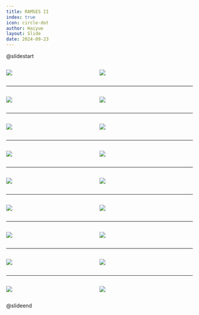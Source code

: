 ```yaml
---
title: RAMSES II
index: true
icon: circle-dot
author: Haiyue
layout: Slide
date: 2024-09-23
---
```

 
@slidestart

<div style="display:flex">
<div style="flex:1">

![](/reading/english/Level-X/RAMSES%20II/001.webp)
</div>
<div style="flex:1">

![](/reading/english/Level-X/RAMSES%20II/002.webp)
</div>
</div>

---

<div style="display:flex">
<div style="flex:1">

![](/reading/english/Level-X/RAMSES%20II/003.webp)
</div>
<div style="flex:1">

![](/reading/english/Level-X/RAMSES%20II/004.webp)
</div>
</div>

---

<div style="display:flex">
<div style="flex:1">

![](/reading/english/Level-X/RAMSES%20II/005.webp)
</div>
<div style="flex:1">

![](/reading/english/Level-X/RAMSES%20II/006.webp)
</div>
</div>

---

<div style="display:flex">
<div style="flex:1">

![](/reading/english/Level-X/RAMSES%20II/007.webp)
</div>
<div style="flex:1">

![](/reading/english/Level-X/RAMSES%20II/008.webp)
</div>
</div>

---

<div style="display:flex">
<div style="flex:1">

![](/reading/english/Level-X/RAMSES%20II/009.webp)
</div>
<div style="flex:1">

![](/reading/english/Level-X/RAMSES%20II/010.webp)
</div>
</div>

---

<div style="display:flex">
<div style="flex:1">

![](/reading/english/Level-X/RAMSES%20II/011.webp)
</div>
<div style="flex:1">

![](/reading/english/Level-X/RAMSES%20II/012.webp)
</div>
</div>

---

<div style="display:flex">
<div style="flex:1">

![](/reading/english/Level-X/RAMSES%20II/013.webp)
</div>
<div style="flex:1">

![](/reading/english/Level-X/RAMSES%20II/014.webp)
</div>
</div>

---

<div style="display:flex">
<div style="flex:1">

![](/reading/english/Level-X/RAMSES%20II/015.webp)
</div>
<div style="flex:1">

![](/reading/english/Level-X/RAMSES%20II/016.webp)
</div>
</div>

---

<div style="display:flex">
<div style="flex:1">

![](/reading/english/Level-X/RAMSES%20II/017.webp)
</div>
<div style="flex:1">

![](/reading/english/Level-X/RAMSES%20II/018.webp)
</div>
</div>

@slideend